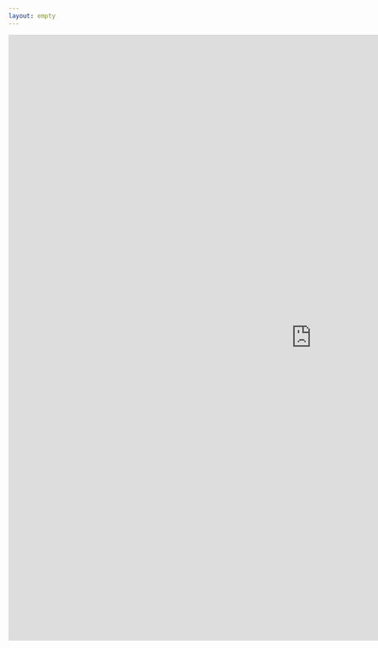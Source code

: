 ```yaml
---
layout: empty
---
```

<center>
        <iframe src="https://docs.google.com/viewer?url=https://studentidisinistra.it/iniziative/sopravvivenzadalbasso/controguide/codrosso20.pdf&embedded=true" style="width:1200px; height:1200px;" frameborder="0"></iframe>
